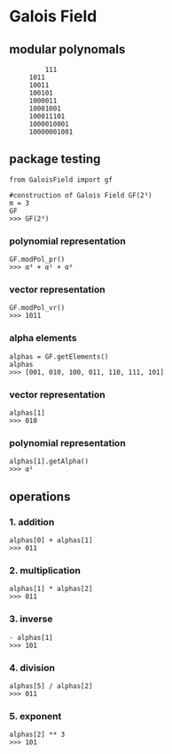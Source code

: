 # Galois Field

## modular polynomals
```
         111
	 1011
	 10011
	 100101
	 1000011
	 10001001
	 100011101
	 1000010001
	 10000001001
```

## package testing

```
from GaloisField import gf

#construction of Galois Field GF(2³)
m = 3
GF
>>> GF(2³)
```

### polynomial representation

```
GF.modPol_pr()
>>> α³ + α¹ + α⁰
```
### vector representation

```
GF.modPol_vr()
>>> 1011
```

### alpha elements
```
alphas = GF.getElements()
alphas
>>> [001, 010, 100, 011, 110, 111, 101]
```

### vector representation
```
alphas[1]
>>> 010
```

### polynomial representation
```
alphas[1].getAlpha()
>>> α¹
```

## operations

### 1. addition
```
alphas[0] + alphas[1]
>>> 011
```

### 2. multiplication
```
alphas[1] * alphas[2]
>>> 011
```

### 3. inverse
```
- alphas[1]
>>> 101
```

### 4. division
```
alphas[5] / alphas[2]
>>> 011
```

### 5. exponent
```
alphas[2] ** 3
>>> 101
```
